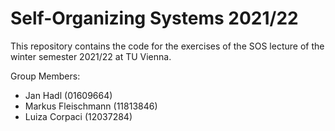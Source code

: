 # Self-Organizing Systems 2021/22

This repository contains the code for the exercises of the SOS lecture of the winter semester 2021/22 at TU Vienna.

Group Members:
- Jan Hadl (01609664)
- Markus Fleischmann (11813846)
- Luiza Corpaci (12037284)